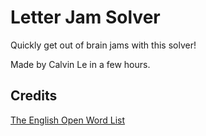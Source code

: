 # Letter Jam Solver

Quickly get out of brain jams with this solver!

Made by Calvin Le in a few hours.

## Credits

[The English Open Word List](https://github.com/kloge/The-English-Open-Word-List)

